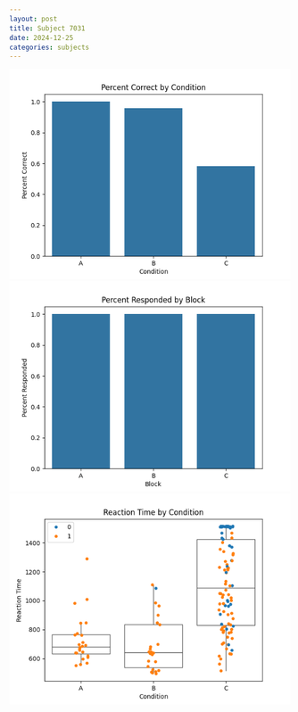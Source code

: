 ```yaml
---
layout: post
title: Subject 7031
date: 2024-12-25
categories: subjects
---
```


![](data/7031/run-7/7031_ATS_percent_correct.png)
![](data/7031/run-7/7031_ATS_percent_responded.png)
![](data/7031/run-7/7031_ATS_rt.png)
